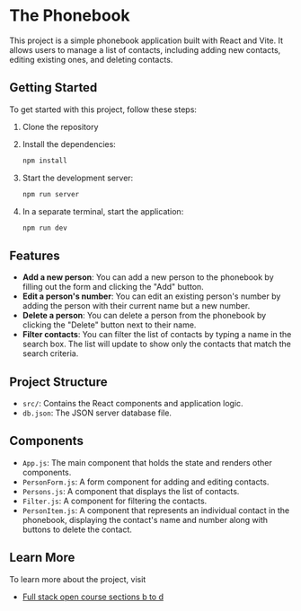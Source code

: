# The Phonebook

This project is a simple phonebook application built with React and Vite. It allows users to manage a list of contacts, including adding new contacts, editing existing ones, and deleting contacts.

## Getting Started

To get started with this project, follow these steps:

1. Clone the repository

2. Install the dependencies:
    ```sh
    npm install
    ```

3. Start the development server:
    ```sh
    npm run server
    ```

4. In a separate terminal, start the application:
    ```sh
    npm run dev
    ```

## Features

- **Add a new person**: You can add a new person to the phonebook by filling out the form and clicking the "Add" button.
- **Edit a person's number**: You can edit an existing person's number by adding the person with their current name but a new number.
- **Delete a person**: You can delete a person from the phonebook by clicking the "Delete" button next to their name.
- **Filter contacts**: You can filter the list of contacts by typing a name in the search box. The list will update to show only the contacts that match the search criteria.
## Project Structure

- `src/`: Contains the React components and application logic.
- `db.json`: The JSON server database file.

## Components

- `App.js`: The main component that holds the state and renders other components.
- `PersonForm.js`: A form component for adding and editing contacts.
- `Persons.js`: A component that displays the list of contacts.
- `Filter.js`: A component for filtering the contacts.
- `PersonItem.js`: A component that represents an individual contact in the phonebook, displaying the contact's name and number along with buttons to delete the contact.


## Learn More

To learn more about the project, visit 

- [Full stack open course sections b to d](https://fullstackopen.com/en/part2)



